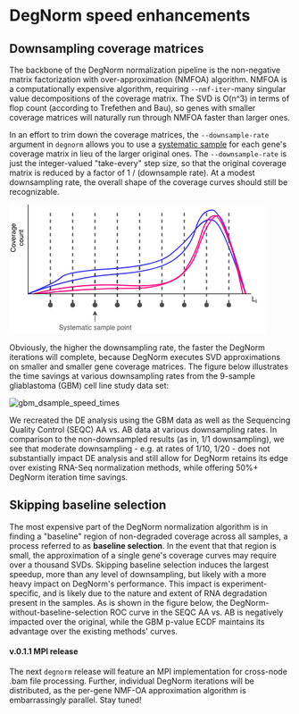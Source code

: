 # DegNorm speed enhancements

## Downsampling coverage matrices
The backbone of the DegNorm normalization pipeline is the non-negative matrix factorization with over-approximation (NMFOA) algorithm.
 NMFOA is a computationally expensive algorithm, requiring `--nmf-iter`-many singular value decompositions of the coverage matrix.
 The SVD is O(n^3) in terms of flop count (according to Trefethen and Bau), so genes with smaller coverage matrices will 
 naturally run through NMFOA faster than larger ones.
 
In an effort to trim down the coverage matrices, the `--downsample-rate` argument in `degnorm` allows you to use a [systematic sample](https://en.wikipedia.org/wiki/Systematic_sampling) 
for each gene's coverage matrix in lieu of the larger original ones. The `--downsample-rate` is just the integer-valued
"take-every" step size, so that the original coverage matrix is reduced by a factor of 1 / (downsample rate). At a modest
 downsampling rate, the overall shape of the coverage curves should still be recognizable.
 
![systematic_sample](img/systematic_sample.png)

Obviously, the higher the downsampling rate, the faster the DegNorm iterations will complete, because DegNorm
executes SVD approximations on smaller and smaller gene coverage matrices. The figure below illustrates the time savings
at various downsampling rates from the 9-sample gliablastoma (GBM) cell line study data set:

![gbm_dsample_speed_times](img/gbm_dsample_speed_times.png)

We recreated the DE analysis using the GBM data as well as
the Sequencing Quality Control (SEQC) AA vs. AB data at various downsampling rates.
In comparison to the non-downsampled results (as in, 1/1 downsampling), we see that moderate downsampling - e.g. at rates of 1/10, 1/20 - 
does not substantially impact DE analysis and still allow for DegNorm retains its edge over existing RNA-Seq normalization methods, while
offering 50%+ DegNorm iteration time savings.





## Skipping baseline selection
The most expensive part of the DegNorm normalization algorithm is in finding a "baseline" region of non-degraded coverage
across all samples, a process referred to as **baseline selection**. In the event that that region is small, the approximation of a single gene's coverage curves may require
over a thousand SVDs. Skipping baseline selection induces the largest speedup, more than any level of downsampling,
but likely with a more heavy impact on DegNorm's performance. This impact is experiment-specific, and is likely
due to the nature and extent of RNA degradation present in the samples. As is shown in the figure below,
the DegNorm-without-baseline-selection ROC curve in the SEQC AA vs. AB is negatively impacted over the original, while the GBM p-value ECDF
 maintains its advantage over the existing methods' curves.
 
 



#### v.0.1.1 MPI release
The next `degnorm` release will feature an MPI implementation for cross-node .bam file processing.
Further, individual DegNorm iterations will be distributed, as the per-gene NMF-OA approximation
algorithm is embarrassingly parallel. Stay tuned!

